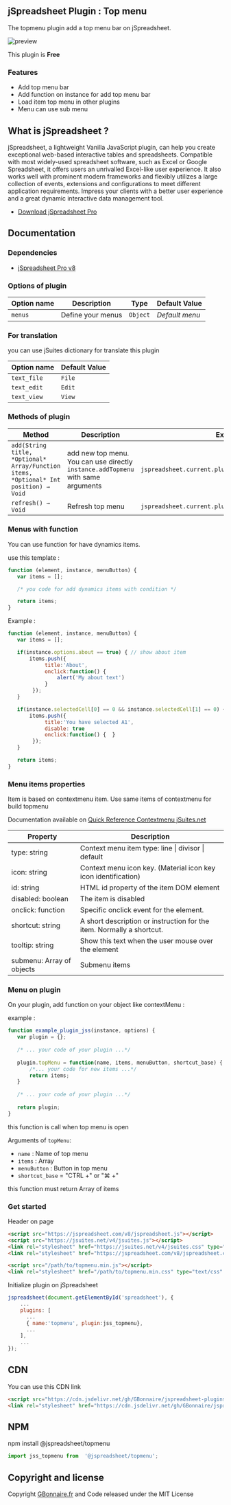 ## jSpreadsheet Plugin : Top menu

The topmenu plugin add a top menu bar on jSpreadsheet.

![preview](https://user-images.githubusercontent.com/52194475/118120684-8d5ae780-b3f0-11eb-911d-1b38416b9997.png)

This plugin is **Free**

### Features

- Add top menu bar
- Add function on instance for add top menu bar
- Load item top menu in other plugins
- Menu can use sub menu



## What is jSpreadsheet ?

jSpreadsheet, a lightweight Vanilla JavaScript plugin, can help you create exceptional web-based interactive tables and spreadsheets. Compatible with most widely-used spreadsheet software, such as Excel or Google Spreadsheet, it offers users an unrivalled Excel-like user experience. It also works well with prominent modern frameworks and flexibly utilizes a large collection of events, extensions and configurations to meet different application requirements. Impress your clients with a better user experience and a great dynamic interactive data management tool.

- [Download jSpreadsheet Pro](https://www.jspreadsheet.com) 

## Documentation

### Dependencies

- [jSpreadsheet Pro v8](https://www.jspreadsheet.com/v8) 

### Options of plugin

<table>
	<thead>
		<tr>
			<th>Option name</th>
			<th>Description</th>
			<th>Type</th>
			<th>Default Value</th>
		</tr>
	</thead>
	<tbody>
		<tr>
			<td><code>menus</code></td>
			<td>Define your menus</td>
			<td><code>Object</code></td>
			<td><i>Default menu</i></td>
		</tr>
	</tbody>
</table>

### For translation
you can use jSuites dictionary for translate this plugin
<table>
	<thead>
		<tr>
			<th>Option name</th>
			<th>Default Value</th>
		</tr>
	</thead>
	<tbody>
		<tr>
			<td><code>text_file</code></td>
			<td><code>File</code></td>
		</tr>
		<tr>
			<td><code>text_edit</code></td>
			<td><code>Edit</code></td>
		</tr>
		<tr>
			<td><code>text_view</code></td>
			<td><code>View</code></td>
		</tr>
	</tbody>
</table>

### Methods of plugin

<table>
	<thead>
		<tr>
			<th>Method</th>
			<th>Description</th>
			<th>Example</th>
		</tr>
	</thead>
	<tbody>
		<tr>
			<td><code>add(String title, *Optional* Array/Function items, *Optional* Int position) → Void</code></td>
			<td>add new top menu. You can use directly <code>instance.addTopmenu</code> with same arguments</td>
			<td><code>jspreadsheet.current.plugins.topmenu.add("Format");</code></td>
		</tr>
		<tr>
			<td><code>refresh() → Void</code></td>
			<td>Refresh top menu</td>
			<td><code>jspreadsheet.current.plugins.topmenu.refresh();</code></td>
		</tr>
	</tbody>
</table>

### Menus with function

You can use function for have dynamics items.

use this template :
```javascript
function (element, instance, menuButton) {
   var items = [];

   /* you code for add dynamics items with condition */

   return items;
}
```

Example :
```javascript
function (element, instance, menuButton) {
   var items = [];

   if(instance.options.about == true) { // show about item
       items.push({
            title:'About',
            onclick:function() {
                alert('My about text')
            }
        });
   }

   if(instance.selectedCell[0] == 0 && instance.selectedCell[1] == 0) {
       items.push({
            title:'You have selected A1',
            disable: true
            onclick:function() {  }
        });
   }

   return items;
}
```

### Menu items properties

Item is based on contextmenu item. Use same items of contextmenu for build topmenu

Documentation available on [Quick Reference Contextmenu jSuites.net](https://jsuites.net/v4/contextmenu/quick-reference)

<table>
    <thead>
        <tr>
            <th>Property</th>
            <th>Description</th>
        </tr>
    </thead>
    <tbody>
        <tr>
            <td>type: string</td>
            <td>Context menu item type: line | divisor | default</td>
        </tr>
        <tr>
            <td>icon: string</td>
            <td>Context menu icon key. (Material icon key icon identification)</td>
        </tr>
        <tr>
            <td>id: string</td>
            <td>HTML id property of the item DOM element</td>
        </tr>
        <tr>
            <td>disabled: boolean</td>
            <td>The item is disabled</td>
        </tr>
        <tr>
            <td>onclick: function</td>
            <td>Specific onclick event for the element.</td>
        </tr>
        <tr>
            <td>shortcut: string</td>
            <td>A short description or instruction for the item. Normally a shortcut.</td>
        </tr>
        <tr>
            <td>tooltip: string</td>
            <td>Show this text when the user mouse over the element</td>
        </tr>
        <tr>
            <td>submenu: Array of objects</td>
            <td>Submenu items</td>
        </tr>
    </tbody>
</table>

### Menu on plugin

On your plugin, add function on your object like contextMenu : 

example : 
```javascript
function example_plugin_jss(instance, options) {
   var plugin = {};
   
   /* ... your code of your plugin ...*/
   
   plugin.topMenu = function(name, items, menuButton, shortcut_base) { 
       /*... your code for new items ...*/
       return items;
   }
   
   /* ... your code of your plugin ...*/
   
   return plugin;
}
```

this function is call when top menu is open

Arguments of `topMenu`:
- `name` : Name of top menu
- `items` : Array
- `menuButton` : Button in top menu
- `shortcut_base` = "CTRL +" or "⌘ +"

this function must return Array of items


### Get started

Header on page
```HTML
<script src="https://jspreadsheet.com/v8/jspreadsheet.js"></script>
<script src="https://jsuites.net/v4/jsuites.js"></script>
<link rel="stylesheet" href="https://jsuites.net/v4/jsuites.css" type="text/css" />
<link rel="stylesheet" href="https://jspreadsheet.com/v8/jspreadsheet.css" type="text/css" />

<script src="/path/to/topmenu.min.js"></script>
<link rel="stylesheet" href="/path/to/topmenu.min.css" type="text/css" />
```

Initialize plugin on jSpreadsheet
```JavaScript
jspreadsheet(document.getElementById('spreadsheet'), {
	...
	plugins: [
      ...
      { name:'topmenu', plugin:jss_topmenu},
      ...  
    ],
    ...
});
```

## CDN

You can use this CDN link

```HTML
<script src="https://cdn.jsdelivr.net/gh/GBonnaire/jspreadsheet-plugins-and-editors@latest/plugins/JSSV8/dist/topmenu.min.js"></script>
<link rel="stylesheet" href="https://cdn.jsdelivr.net/gh/GBonnaire/jspreadsheet-plugins-and-editors@latest/plugins/JSSV8/dist/topmenu.min.css" type="text/css" />
```

## NPM
npm install @jspreadsheet/topmenu
```javascript
import jss_topmenu from  '@jspreadsheet/topmenu';
```

## Copyright and license

Copyright [GBonnaire.fr](https://repo.gbonnaire.fr) and Code released under the MIT License
